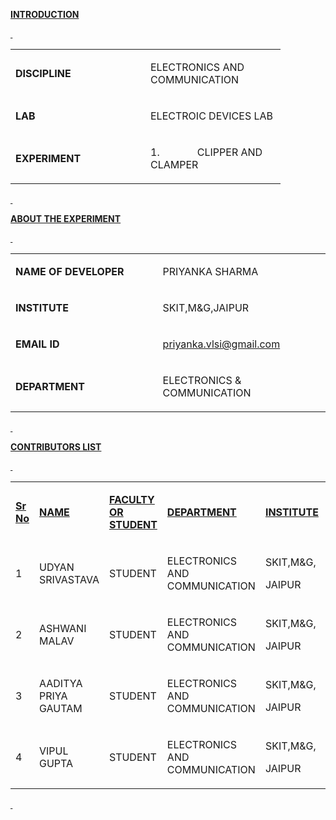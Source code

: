 <p><strong><u>INTRODUCTION</u></strong></p>
<p><strong><u>&nbsp;</u></strong></p>
<table>
<tbody>
<tr>
<td width="200">
<p><strong>DISCIPLINE</strong></p>
</td>
<td width="200">
<p>ELECTRONICS AND COMMUNICATION</p>
</td>
</tr>
<tr>
<td width="200">
<p><strong>LAB</strong></p>
</td>
<td width="200">
<p>ELECTROIC DEVICES LAB</p>
</td>
</tr>
<tr>
<td width="200">
<p><strong>EXPERIMENT</strong></p>
</td>
<td width="200">
<p>1.&nbsp;&nbsp;&nbsp;&nbsp;&nbsp;&nbsp;&nbsp;&nbsp;&nbsp;&nbsp;&nbsp;&nbsp;&nbsp; CLIPPER AND CLAMPER</p>
</td>
</tr>
</tbody>
</table>
<p><strong><u>&nbsp;</u></strong></p>
<p><strong><u>ABOUT THE EXPERIMENT</u></strong></p>
<p><strong><u>&nbsp;</u></strong></p>
<table>
<tbody>
<tr>
<td width="301">
<p><strong>NAME OF DEVELOPER</strong></p>
</td>
<td width="301">
<p>PRIYANKA SHARMA</p>
</td>
</tr>
<tr>
<td width="301">
<p><strong>INSTITUTE</strong></p>
</td>
<td width="301">
<p>SKIT,M&amp;G,JAIPUR</p>
</td>
</tr>
<tr>
<td width="301">
<p><strong>EMAIL ID</strong></p>
</td>
<td width="301">
<p><a href="mailto:priyanka.vlsi@gmail.com">priyanka.vlsi@gmail.com</a></p>
</td>
</tr>
<tr>
<td width="301">
<p><strong>DEPARTMENT</strong></p>
</td>
<td width="301">
<p>ELECTRONICS &amp; COMMUNICATION</p>
</td>
</tr>
</tbody>
</table>
<p><strong><u>&nbsp;</u></strong></p>
<p><strong><u>CONTRIBUTORS LIST</u></strong></p>
<p><strong><u>&nbsp;</u></strong></p>
<table width="662">
<tbody>
<tr>
<td width="37">
<p><strong><u>Sr No</u></strong></p>
</td>
<td width="109">
<p><strong><u>NAME</u></strong></p>
</td>
<td width="87">
<p><strong><u>FACULTY OR STUDENT</u></strong></p>
</td>
<td width="156">
<p><strong><u>DEPARTMENT</u></strong></p>
</td>
<td width="96">
<p><strong><u>INSTITUTE</u></strong></p>
</td>
<td width="176">
<p><strong><u>EMAIL ID</u></strong></p>
</td>
</tr>
<tr>
<td width="37">
<p>1</p>
</td>
<td width="109">
<p>UDYAN SRIVASTAVA</p>
</td>
<td width="87">
<p>STUDENT</p>
</td>
<td width="156">
<p>ELECTRONICS AND COMMUNICATION</p>
</td>
<td width="96">
<p>SKIT,M&amp;G,</p>
<p>JAIPUR</p>
</td>
<td width="176">
<p><a href="mailto:udsriv1010@gmail.com">udsriv1010@gmail.com</a></p>
</td>
</tr>
<tr>
<td width="37">
<p>2</p>
</td>
<td width="109">
<p>ASHWANI MALAV</p>
</td>
<td width="87">
<p>STUDENT</p>
</td>
<td width="156">
<p>ELECTRONICS AND COMMUNICATION</p>
</td>
<td width="96">
<p>SKIT,M&amp;G,</p>
<p>JAIPUR</p>
</td>
<td width="176">
<p><a href="mailto:ashwanimalav87@gmail.com">ashwanimalav87@gmail.com</a></p>
</td>
</tr>
<tr>
<td width="37">
<p>3</p>
</td>
<td width="109">
<p>AADITYA PRIYA GAUTAM</p>
</td>
<td width="87">
<p>STUDENT</p>
</td>
<td width="156">
<p>ELECTRONICS AND COMMUNICATION</p>
</td>
<td width="96">
<p>SKIT,M&amp;G,</p>
<p>JAIPUR</p>
</td>
<td width="176">
<p><a href="mailto:adityapgautam@gmail.com">adityapgautam@gmail.com</a></p>
</td>
</tr>
<tr>
<td width="37">
<p>4</p>
</td>
<td width="109">
<p>VIPUL GUPTA</p>
</td>
<td width="87">
<p>STUDENT</p>
</td>
<td width="156">
<p>ELECTRONICS AND COMMUNICATION</p>
</td>
<td width="96">
<p>SKIT,M&amp;G,</p>
<p>JAIPUR</p>
</td>
<td width="176">
<p><a href="mailto:vg84073@gmail.com">vg84073@gmail.com</a></p>
</td>
</tr>
</tbody>
</table>
<p><strong><u>&nbsp;</u></strong></p>
